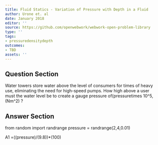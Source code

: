 ```yaml
---
title: Fluid Statics - Variation of Pressure with Depth in a Fluid
author: Urone et. al
date: January 2018
editor: ''
source: https://github.com/openwebwork/webwork-open-problem-library
type: ''
tags:
- pressuredensitydepth
outcomes:
- TBD
assets: ''
---
```


## Question Section 

Water towers store water above the level of consumers for times of heavy use, eliminating the need for high-speed pumps. How high above a user must the water level be to create a gauge pressure of(pressuretimes 10^5,(Nm^2) ?



## Answer Section

from random import randrange
pressure = randrange(2,4,0.01)

A1 =((pressure)/(9.8))*(100)